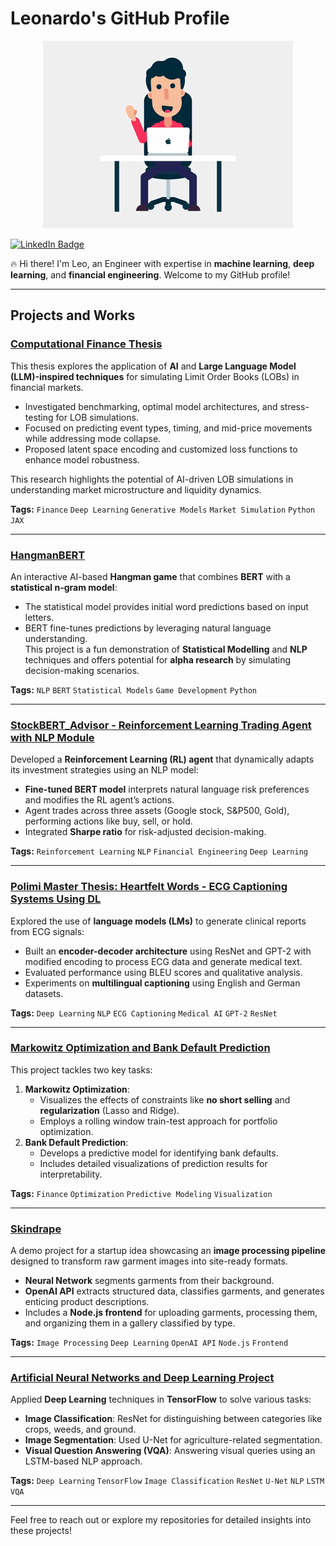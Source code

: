 # Leonardo's GitHub Profile  

<div align="center">
  <img src="profile_gif.gif" alt="me" width="400">
</div>

[![LinkedIn Badge](https://img.shields.io/badge/LinkedIn-Profile-informational?style=flat&logo=linkedin&logoColor=white&color=0077B5)](https://www.linkedin.com/in/leonardo-guerra-leo/)  

🔥 Hi there! I'm Leo, an Engineer with expertise in **machine learning**, **deep learning**, and **financial engineering**. Welcome to my GitHub profile!  

---

## Projects and Works  

### [Computational Finance Thesis](https://github.com/leoguerra97/leoguerra97/blob/main/Absract_Leonardo_Guerra.pdf)
This thesis explores the application of **AI** and **Large Language Model (LLM)-inspired techniques** for simulating Limit Order Books (LOBs) in financial markets.  
- Investigated benchmarking, optimal model architectures, and stress-testing for LOB simulations.  
- Focused on predicting event types, timing, and mid-price movements while addressing mode collapse.  
- Proposed latent space encoding and customized loss functions to enhance model robustness.  

This research highlights the potential of AI-driven LOB simulations in understanding market microstructure and liquidity dynamics.  

**Tags:** `Finance` `Deep Learning` `Generative Models` `Market Simulation` `Python` `JAX`  

---

### [HangmanBERT](https://github.com/leoguerra97/HangmanProject)  
An interactive AI-based **Hangman game** that combines **BERT** with a **statistical n-gram model**:  
- The statistical model provides initial word predictions based on input letters.  
- BERT fine-tunes predictions by leveraging natural language understanding.  
This project is a fun demonstration of **Statistical Modelling** and **NLP** techniques and offers potential for **alpha research** by simulating decision-making scenarios.

**Tags:** `NLP` `BERT` `Statistical Models` `Game Development` `Python`  

---

### [StockBERT_Advisor - Reinforcement Learning Trading Agent with NLP Module](https://github.com/leoguerra97/StockBERT_advisor)  
Developed a **Reinforcement Learning (RL) agent** that dynamically adapts its investment strategies using an NLP model:  
- **Fine-tuned BERT model** interprets natural language risk preferences and modifies the RL agent’s actions.  
- Agent trades across three assets (Google stock, S&P500, Gold), performing actions like buy, sell, or hold.  
- Integrated **Sharpe ratio** for risk-adjusted decision-making.  

**Tags:** `Reinforcement Learning` `NLP` `Financial Engineering` `Deep Learning`  

---

### [Polimi Master Thesis: Heartfelt Words - ECG Captioning Systems Using DL](https://github.com/leoguerra97/HeartfeltWords)  
Explored the use of **language models (LMs)** to generate clinical reports from ECG signals:  
- Built an **encoder-decoder architecture** using ResNet and GPT-2 with modified encoding to process ECG data and generate medical text.  
- Evaluated performance using BLEU scores and qualitative analysis.  
- Experiments on **multilingual captioning** using English and German datasets.  

**Tags:** `Deep Learning` `NLP` `ECG Captioning` `Medical AI` `GPT-2` `ResNet`  

---

### [Markowitz Optimization and Bank Default Prediction](https://github.com/leoguerra97/Markowitz_and_Default)  
This project tackles two key tasks:  
1. **Markowitz Optimization**:  
   - Visualizes the effects of constraints like **no short selling** and **regularization** (Lasso and Ridge).  
   - Employs a rolling window train-test approach for portfolio optimization.  
2. **Bank Default Prediction**:  
   - Develops a predictive model for identifying bank defaults.  
   - Includes detailed visualizations of prediction results for interpretability.  

**Tags:** `Finance` `Optimization` `Predictive Modeling` `Visualization`  

---

### [Skindrape](https://github.com/leoguerra97/skindrape)  
A demo project for a startup idea showcasing an **image processing pipeline** designed to transform raw garment images into site-ready formats.  
- **Neural Network** segments garments from their background.  
- **OpenAI API** extracts structured data, classifies garments, and generates enticing product descriptions.  
- Includes a **Node.js frontend** for uploading garments, processing them, and organizing them in a gallery classified by type.  

**Tags:** `Image Processing` `Deep Learning` `OpenAI API` `Node.js` `Frontend`  

--- 

### [Artificial Neural Networks and Deep Learning Project](https://github.com/leoguerra97/ANN_Project)  
Applied **Deep Learning** techniques in **TensorFlow** to solve various tasks:  
- **Image Classification**: ResNet for distinguishing between categories like crops, weeds, and ground.  
- **Image Segmentation**: Used U-Net for agriculture-related segmentation.  
- **Visual Question Answering (VQA)**: Answering visual queries using an LSTM-based NLP approach.  

**Tags:** `Deep Learning` `TensorFlow` `Image Classification` `ResNet` `U-Net` `NLP` `LSTM` `VQA`  

---

Feel free to reach out or explore my repositories for detailed insights into these projects!
